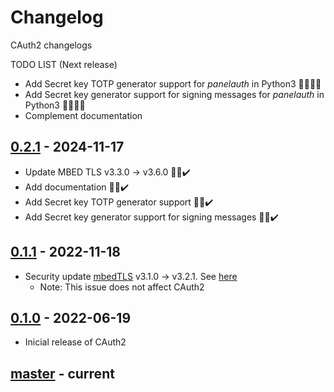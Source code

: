 # Changelog
CAuth2 changelogs

TODO LIST (Next release)

- Add Secret key TOTP generator support for _panelauth_ in Python3 🐍⏰🧪👀
- Add Secret key generator support for signing messages for _panelauth_ in Python3 🐍⏰🧪👀
- Complement documentation

## [0.2.1] - 2024-11-17
- Update MBED TLS v3.3.0 -> v3.6.0 👻😊✔️
- Add documentation 👻😊✔️
- Add Secret key TOTP generator support 👻😊✔️
- Add Secret key generator support for signing messages 👻😊✔️

## [0.1.1] - 2022-11-18
- Security update [mbedTLS](https://www.trustedfirmware.org/projects/mbed-tls/) v3.1.0 -> v3.2.1. See [here](https://mbed-tls.readthedocs.io/en/latest/tech-updates/security-advisories/)
  * Note: This issue does not affect CAuth2

## [0.1.0] - 2022-06-19
- Inicial release of CAuth2

## [master] - current

[0.2.1]: https://github.com/devfabiosilva/CAuth2/tree/v0.2.1
[0.1.1]: https://github.com/devfabiosilva/CAuth2/tree/v0.1.1
[0.1.0]: https://github.com/devfabiosilva/CAuth2/tree/v0.1.0
[master]: https://github.com/devfabiosilva/CAuth2

